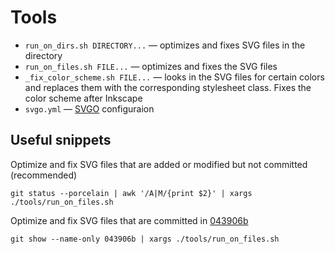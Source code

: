 # Tools

* `run_on_dirs.sh DIRECTORY...` — optimizes and fixes SVG files in the directory
* `run_on_files.sh FILE...` — optimizes and fixes the SVG files
* `_fix_color_scheme.sh FILE...` — looks in the SVG files for certain colors and replaces them with the corresponding stylesheet class. Fixes the color scheme after Inkscape
* `svgo.yml` — [SVGO](https://github.com/svg/svgo) configuraion


## Useful snippets

Optimize and fix SVG files that are added or modified but not committed (recommended)

```
git status --porcelain | awk '/A|M/{print $2}' | xargs ./tools/run_on_files.sh
```

Optimize and fix SVG files that are committed in [043906b](https://github.com/PapirusDevelopmentTeam/papirus-icon-theme/commit/043906b0edbcc86b732640bc391898d0aaaa410c)

```
git show --name-only 043906b | xargs ./tools/run_on_files.sh
```
